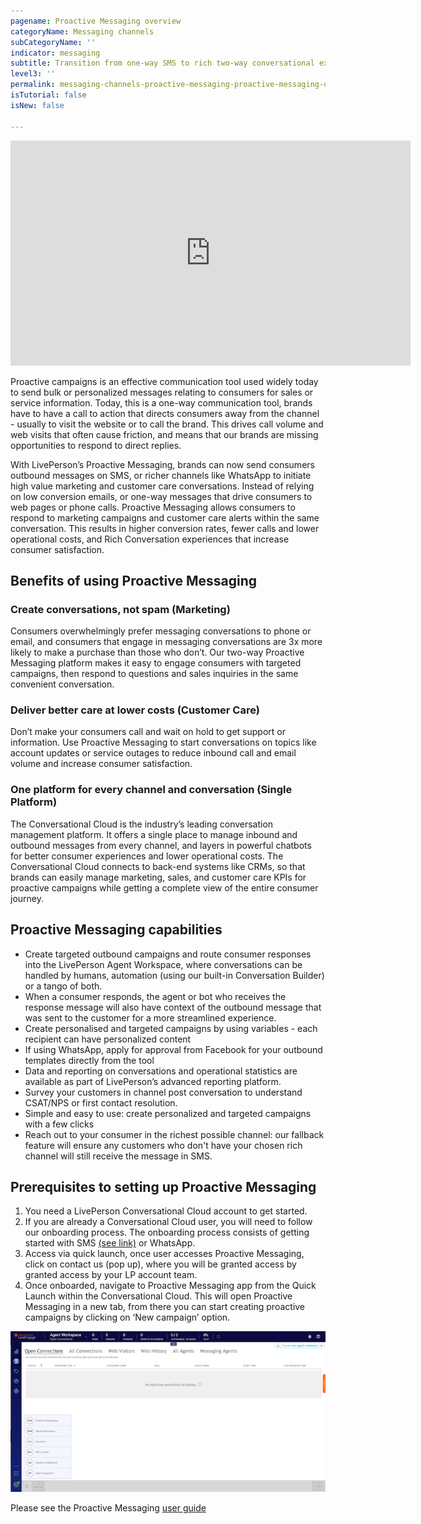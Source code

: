 ```yaml
---
pagename: Proactive Messaging overview
categoryName: Messaging channels
subCategoryName: ''
indicator: messaging
subtitle: Transition from one-way SMS to rich two-way conversational experiences
level3: ''
permalink: messaging-channels-proactive-messaging-proactive-messaging-overview.html
isTutorial: false
isNew: false

---
```

<iframe style="max-width: 750px;" src="https://player.vimeo.com/video/377504264?autoplay=1&loop=1&title=0&byline=0&portrait=0" width="640" height="360" frameborder="0" allow="autoplay; fullscreen" allowfullscreen></iframe>

Proactive campaigns is an effective communication tool used widely today to send bulk or personalized messages relating to consumers for sales or service information. Today, this is a one-way communication tool, brands have to have a call to action that directs consumers away from the channel - usually to visit the website or to call the brand. This drives call volume and web visits that often cause friction, and means that our brands are missing opportunities to respond to direct replies.

With LivePerson’s Proactive Messaging, brands can now send consumers outbound messages on SMS, or richer channels like WhatsApp to initiate high value marketing and customer care conversations. Instead of relying on low conversion emails, or one-way messages that drive consumers to web pages or phone calls. Proactive Messaging allows consumers to respond to marketing campaigns and customer care alerts within the same conversation. This results in higher conversion rates, fewer calls and lower operational costs, and Rich Conversation experiences that increase consumer satisfaction.

## Benefits of using Proactive Messaging

### Create conversations, not spam (Marketing)

Consumers overwhelmingly prefer messaging conversations to phone or email, and consumers that engage in messaging conversations are 3x more likely to make a purchase than those who don’t. Our two-way Proactive Messaging platform makes it easy to engage consumers with targeted campaigns, then respond to questions and sales inquiries in the same convenient conversation.

### Deliver better care at lower costs (Customer Care)

Don’t make your consumers call and wait on hold to get support or information. Use Proactive Messaging to start conversations on topics like account updates or service outages to reduce inbound call and email volume and increase consumer satisfaction.

### One platform for every channel and conversation (Single Platform)

The Conversational Cloud is the industry’s leading conversation management platform. It offers a single place to manage inbound and outbound messages from every channel, and layers in powerful chatbots for better consumer experiences and lower operational costs. The Conversational Cloud connects to back-end systems like CRMs, so that brands can easily manage marketing, sales, and customer care KPIs for proactive campaigns while getting a complete view of the entire consumer journey.

## Proactive Messaging capabilities

* Create targeted outbound campaigns and route consumer responses into the LivePerson Agent Workspace, where conversations can be handled by humans, automation (using our built-in Conversation Builder) or a tango of both.
* When a consumer responds, the agent or bot who receives the response message will also have context of the outbound message that was sent to the customer for a more streamlined experience.
* Create personalised and targeted campaigns by using variables - each recipient can have personalized content
* If using WhatsApp, apply for approval from Facebook for your outbound templates directly from the tool
* Data and reporting on conversations and operational statistics are available as part of LivePerson’s advanced reporting platform.
* Survey your customers in channel post conversation to understand CSAT/NPS or first contact resolution.
* Simple and easy to use: create personalized and targeted campaigns with a few clicks
* Reach out to your consumer in the richest possible channel: our fallback feature will ensure any customers who don't have your chosen rich channel will still receive the message in SMS.

## Prerequisites to setting up Proactive Messaging

1. You need a LivePerson Conversational Cloud account to get started.
2. If you are already a Conversational Cloud user, you will need to follow our onboarding process. The onboarding process consists of getting started with SMS [(see link)](https://knowledge.liveperson.com/getting-started-quick-start-guides-twilio-sms-quick-start.html) or WhatsApp.
3. Access via quick launch, once user accesses Proactive Messaging, click on contact us (pop up), where you will be granted access by granted access by your LP account team.
4. Once onboarded, navigate to Proactive Messaging app from the Quick Launch within the Conversational Cloud. This will open Proactive Messaging in a new tab, from there you can start creating proactive campaigns by clicking on ‘New campaign’ option.

![](img/Proactive_launch_pad.png)

Please see the Proactive Messaging [user guide](https://knowledge.liveperson.com/messaging-channels-proactive-messaging-proactive-messaging-user-guide.html)
